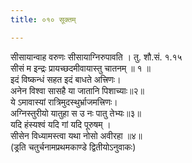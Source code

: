 ```yaml
---
title: ०१० सूक्तम्

---
```

सीसायान्वाह वरुणः सीसायाग्निरुपावति । तु. शौ.सं. १.१५  
सीसं म इन्द्रः प्रायच्छदमीवायास्तु चातनम् ॥ १ ॥  
इदं विष्कन्धं सहत इदं बाधते अत्त्रिणः।  
अनेन विश्वा सासहै या जातानि पिशाच्याः॥२॥  
ये ऽमावास्यां रात्रिमुदस्थुर्भ्राजमत्त्रिणः।  
अग्निस्तुरीयो यातुहा स उ नः पातु तेभ्यः॥३॥  
यदि हंस्यश्वं यदि गां यदि पूरुषम् ।  
सीसेन विध्यामस्त्वा यथा नोसो अवीरहा ॥४॥  
(ड्रति चतुर्चनामप्रथमकाण्डे द्वितीयोऽनुवाकः)  